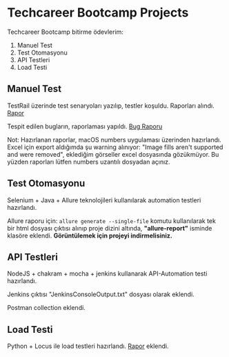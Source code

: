 # Techcareer Bootcamp Projects

Techcareer Bootcamp bitirme ödevlerim:
1. Manuel Test
2. Test Otomasyonu
3. API Testleri
4. Load Testi

## Manuel Test


TestRail üzerinde test senaryoları yazılıp, testler koşuldu. Raporları alındı. [Rapor](https://github.com/Akdenizmerve/techcareerBootcampProjects/blob/main/1%20-%20Manuel%20Test/manualReports/manuelReports.numbers)

Tespit edilen bugların, raporlaması yapıldı. [Bug Raporu](https://github.com/Akdenizmerve/techcareerBootcampProjects/blob/main/1%20-%20Manuel%20Test/bugReport/bugReport.numbers)

Not: Hazırlanan raporlar, macOS numbers uygulaması üzerinden hazırlandı. Excel için export aldığımda şu warning alınıyor: "Image fills aren't supported and were removed", eklediğim görseller excel dosyasında gözükmüyor. Bu yüzden raporları lütfen numbers uzantılı dosyadan açınız.

## Test Otomasyonu
Selenium + Java + Allure teknolojileri kullanılarak automation testleri hazırlandı.

Allure raporu için: ``allure generate --single-file``  komutu kullanılarak tek bir html dosyası çıktısı alınıp proje dizini altında, **"allure-report"** isminde klasöre eklendi. **Görüntülemek için projeyi indirmelisiniz.**

## API Testleri
NodeJS + chakram + mocha + jenkins kullanarak API-Automation testi hazırlandı. 

Jenkins çıktısı "JenkinsConsoleOutput.txt" dosyası olarak eklendi. 

Postman collection eklendi.

## Load Testi
Python + Locus ile load testleri hazırlandı. [Rapor](https://github.com/Akdenizmerve/techcareerBootcampProjects/blob/main/4%20-%20Locust%20Yük%20Testi/locustReport.html) eklendi.
